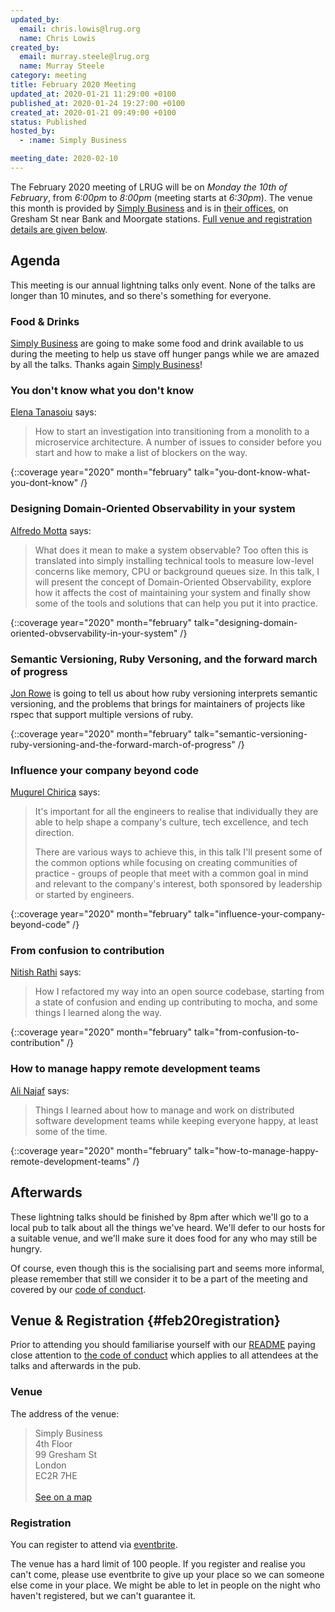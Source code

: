 ```yaml
---
updated_by:
  email: chris.lowis@lrug.org
  name: Chris Lowis
created_by:
  email: murray.steele@lrug.org
  name: Murray Steele
category: meeting
title: February 2020 Meeting
updated_at: 2020-01-21 11:29:00 +0100
published_at: 2020-01-24 19:27:00 +0100
created_at: 2020-01-21 09:49:00 +0100
status: Published
hosted_by:
  - :name: Simply Business

meeting_date: 2020-02-10
---
```


The February 2020 meeting of LRUG will be on *Monday the 10th of February*,
from _6:00pm_ to _8:00pm_ (meeting starts at _6:30pm_).  The venue this
month is provided by [Simply Business](https://www.simplybusiness.co.uk/)
and is in [their offices][simplybusiness-venue], on Gresham St near Bank
and Moorgate stations.  [Full venue and registration details are given
below](#feb20registration).

## Agenda

This meeting is our annual lightning talks only event.  None of the talks
are longer than 10 minutes, and so there's something for everyone.

### Food & Drinks

[Simply Business](https://www.simplybusiness.co.uk/) are going to make
some food and drink available to us during the meeting to help us stave
off hunger pangs while we are amazed by all the talks. Thanks again
[Simply Business](https://www.simplybusiness.co.uk/)!

### You don't know what you don't know

[Elena Tanasoiu](https://twitter.com/elenatanasoiu) says:

> How to start an investigation into transitioning from a monolith to a
> microservice architecture. A number of issues to consider before you
> start and how to make a list of blockers on the way.

{::coverage year="2020" month="february" talk="you-dont-know-what-you-dont-know" /}

### Designing Domain-Oriented Observability in your system

[Alfredo Motta](https://twitter.com/mottalrd) says:

> What does it mean to make a system observable? Too often this is translated
> into simply installing technical tools to measure low-level concerns like
> memory, CPU or background queues size. In this talk, I will present the
> concept of Domain-Oriented Observability, explore how it affects the cost
> of maintaining your system and finally show some of the tools and solutions
> that can help you put it into practice.

{::coverage year="2020" month="february" talk="designing-domain-oriented-obvservability-in-your-system" /}

### Semantic Versioning, Ruby Versoning, and the forward march of progress

[Jon Rowe](https://twitter.com/JonRowe) is going to tell us about how ruby
versioning interprets semantic versioning, and the problems that brings
for maintainers of projects like rspec that support multiple versions of
ruby.

{::coverage year="2020" month="february" talk="semantic-versioning-ruby-versioning-and-the-forward-march-of-progress" /}

### Influence your company beyond code

[Mugurel Chirica](https://twitter.com/budmc29) says:

> It's important for all the engineers to realise that individually they are
> able to help shape a company's culture, tech excellence, and tech direction.
>
> There are various ways to achieve this, in this talk I'll present some of
> the common options while focusing on creating communities of practice -
> groups of people that meet with a common goal in mind and relevant to the
> company's interest, both sponsored by leadership or started by engineers.

{::coverage year="2020" month="february" talk="influence-your-company-beyond-code" /}

### From confusion to contribution

[Nitish Rathi](https://twitter.com/latebound) says:

> How I refactored my way into an open source codebase, starting from a
> state of confusion and ending up contributing to mocha, and some things
> I learned along the way.

{::coverage year="2020" month="february" talk="from-confusion-to-contribution" /}

### How to manage happy remote development teams

[Ali Najaf](https://twitter.com/alinajaf) says:

> Things I learned about how to manage and work on distributed
> software development teams while keeping everyone happy, at least some of
> the time.

{::coverage year="2020" month="february" talk="how-to-manage-happy-remote-development-teams" /}

## Afterwards

These lightning talks should be finished by 8pm after which we'll go to a
local pub to talk about all the things we've heard.  We'll defer to our
hosts for a suitable venue, and we'll make sure it does food for any who
may still be hungry.

Of course, even though this is the socialising part and seems more
informal, please remember that still we consider it to be a part of the
meeting and covered by our [code of conduct](http://readme.lrug.org/#code-of-conduct).


## Venue & Registration {#feb20registration}

Prior to attending you should familiarise yourself with our
[README](http://readme.lrug.org/) paying close attention to [the code of
conduct](http://readme.lrug.org/#code-of-conduct) which applies to
all attendees at the talks and afterwards in the pub.

### Venue

The address of the venue:

> Simply Business<br/>4th Floor<br/>99 Gresham St<br/>London<br/>EC2R 7HE<br/><br/>[See on a map][simplybusiness-venue]

### Registration

You can register to attend via [eventbrite][simplybusiness-event].

The venue has a hard limit of 100 people.  If you register and realise you
can't come, please use eventbrite to give up your place so we can someone
else come in your place.  We might be able to let in people on the night
who haven't registered, but we can't guarantee it.

[simplybusiness-venue]: https://goo.gl/maps/BRXZR9y98tSdjc8x7
[simplybusiness-event]: https://www.eventbrite.com/e/london-ruby-user-group-february-2020-meeting-tickets-90874033681
